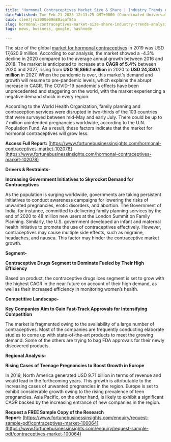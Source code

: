 ```yaml
---
title: "Hormonal Contraceptives Market Size & Share | Industry Trends Analysis Report for 2027"
datePublished: Tue Feb 21 2023 12:13:25 GMT+0000 (Coordinated Universal Time)
cuid: clee7jru2000e09m80iqaf84a
slug: hormonal-contraceptives-market-size-share-industry-trends-analysis-report-for-2027
tags: news, business, google, hashnode

---
```


The size of the global [market for hormonal contraceptives](https://www.fortunebusinessinsights.com/hormonal-contraceptives-market-102078) in 2019 was USD 17,620.9 million. According to our analysis, the market showed a -4.3% decline in 2020 compared to the average annual growth between 2016 and 2018. The market is anticipated to increase at a **CAGR of 5.4%** between 2020 and 2027, rising from **USD 16,866.1 million** in 2020 to **USD 24,330.1 million** in 2027. When the pandemic is over, this market's demand and growth will resume to pre-pandemic levels, which explains the abrupt increase in CAGR. The COVID-19 pandemic's effects have been unprecedented and staggering on the world, with the market experiencing a negative demand shock in every region.

According to the World Health Organization, family planning and contraception services were disrupted in two-thirds of the 103 countries that were surveyed between mid-May and early July. There could be up to 7 million unintended pregnancies worldwide, according to the U.N. Population Fund. As a result, these factors indicate that the market for hormonal contraceptives will grow less.

**Access Full Report:** [https://www.fortunebusinessinsights.com/hormonal-contraceptives-market-102078](https://www.fortunebusinessinsights.com/hormonal-contraceptives-market-102078)

**Drivers & Restraints-**

**Increasing Government Initiatives to Skyrocket Demand for Contraceptives**

As the population is surging worldwide, governments are taking persistent initiatives to conduct awareness campaigns for lowering the risks of unwanted pregnancies, erotic disorders, and abortion. The Government of India, for instance, committed to delivering family planning services by the end of 2020 to 48 million new users at the London Summit on Family Planning. Similarly, the U.S. government developed an infant and maternal health initiative to promote the use of contraceptives effectively. However, contraceptives may cause multiple side effects, such as migraine, headaches, and nausea. This factor may hinder the contraceptive market growth.

**Segment-**

**Contraceptive Drugs Segment to Dominate Fueled by Their High Efficiency**

Based on product, the contraceptive drugs ices segment is set to grow with the highest CAGR in the near future on account of their high demand, as well as their increased efficiency in monitoring women’s health.

**Competitive Landscape-**

**Key Companies Aim to Gain Fast-Track Approvals for Intensifying Competition**

The market is fragmented owing to the availability of a large number of contraceptives. Most of the companies are frequently conducting elaborate studies to come up with state-of-the-art products to meet the growing demand. Some of the others are trying to bag FDA approvals for their newly discovered products.

**Regional Analysis-**

**Rising Cases of Teenage Pregnancies to Boost Growth in Europe**

In 2019, North America generated USD 9.71 billion in terms of revenue and would lead in the forthcoming years. This growth is attributable to the increasing cases of unwanted pregnancies in the region. Europe is set to exhibit considerable growth owing to the rising prevalence of teen pregnancies. Asia Pacific, on the other hand, is likely to exhibit a significant CAGR backed by the increasing entrance of new companies in the region.

**Request a FREE Sample Copy of the Research Report:** [https://www.fortunebusinessinsights.com/enquiry/request-sample-pdf/contraceptives-market-100064](https://www.fortunebusinessinsights.com/enquiry/request-sample-pdf/contraceptives-market-100064)